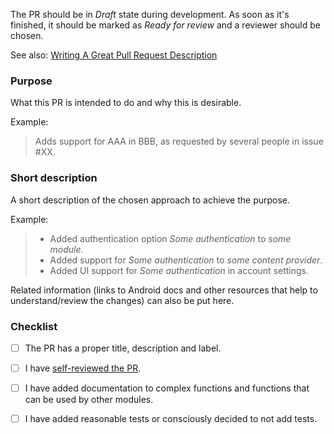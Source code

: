 
The PR should be in _Draft_ state during development. As soon as it's finished, it should be marked as _Ready for review_ and a reviewer should be chosen.

See also: [Writing A Great Pull Request Description](https://www.pullrequest.com/blog/writing-a-great-pull-request-description/)


### Purpose

What this PR is intended to do and why this is desirable.

Example: 

> Adds support for AAA in BBB, as requested by several people in issue #XX.


### Short description

A short description of the chosen approach to achieve the purpose.

Example:

> - Added authentication option _Some authentication_ to _some module_.
> - Added support for _Some authentication_ to _some content provider_.
> - Added UI support for _Some authentication_ in account settings.

Related information (links to Android docs and other resources that help to understand/review
the changes) can also be put here.


### Checklist

- [ ] The PR has a proper title, description and label.
- [ ] I have [self-reviewed the PR](https://patrickdinh.medium.com/review-your-own-pull-requests-5634cad10b7a).
- [ ] I have added documentation to complex functions and functions that can be used by other modules.
- [ ] I have added reasonable tests or consciously decided to not add tests.

